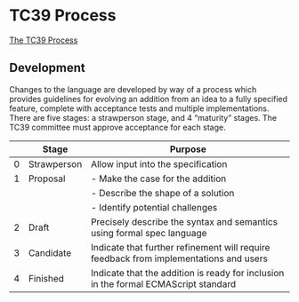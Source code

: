# TC39 Process

[The TC39 Process](https://tc39.es/process-document/)

## Development

Changes to the language are developed by way of a process which provides guidelines for evolving an addition from an idea to a fully specified feature, complete with acceptance tests and multiple implementations. There are five stages: a strawperson stage, and 4 “maturity” stages. The TC39 committee must approve acceptance for each stage.

|     | Stage       | Purpose                                                                               |
| --- | ----------- | ------------------------------------------------------------------------------------- |
| 0   | Strawperson | Allow input into the specification                                                    |
| 1   | Proposal    | - Make the case for the addition                                                      |
|     |             | - Describe the shape of a solution                                                    |
|     |             | - Identify potential challenges                                                       |
| 2   | Draft       | Precisely describe the syntax and semantics using formal spec language                |
| 3   | Candidate   | Indicate that further refinement will require feedback from implementations and users |
| 4   | Finished    | Indicate that the addition is ready for inclusion in the formal ECMAScript standard   |
